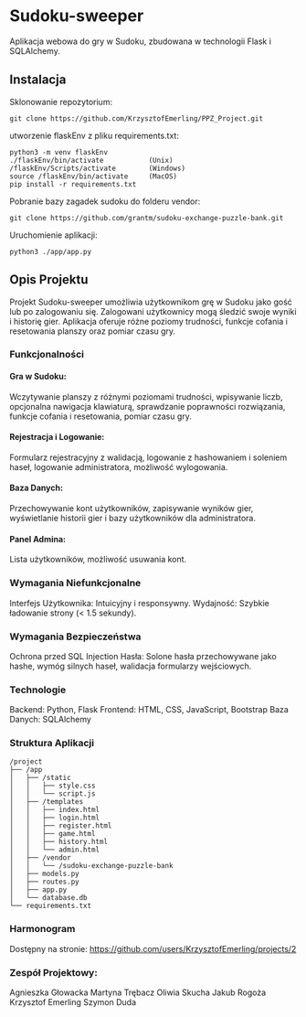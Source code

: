 # Sudoku-sweeper
Aplikacja webowa do gry w Sudoku, zbudowana w technologii Flask i SQLAlchemy.

## Instalacja
Sklonowanie repozytorium:
~~~
git clone https://github.com/KrzysztofEmerling/PPZ_Project.git
~~~

utworzenie flaskEnv z pliku requirements.txt:
~~~
python3 -m venv flaskEnv
./flaskEnv/bin/activate           (Unix)
/flaskEnv/Scripts/activate        (Windows)
source /flaskEnv/bin/activate     (MacOS)
pip install -r requirements.txt
~~~

Pobranie bazy zagadek sudoku do folderu vendor:
~~~
git clone https://github.com/grantm/sudoku-exchange-puzzle-bank.git
~~~

Uruchomienie aplikacji:
~~~
python3 ./app/app.py
~~~

## Opis Projektu
Projekt Sudoku-sweeper umożliwia użytkownikom grę w Sudoku jako gość lub po zalogowaniu się. Zalogowani użytkownicy mogą śledzić swoje wyniki i historię gier. Aplikacja oferuje różne poziomy trudności, funkcje cofania i resetowania planszy oraz pomiar czasu gry.

### Funkcjonalności
#### Gra w Sudoku:
Wczytywanie planszy z różnymi poziomami trudności, wpisywanie liczb, opcjonalna nawigacja klawiaturą, sprawdzanie poprawności rozwiązania, funkcje cofania i resetowania, pomiar czasu gry.

#### Rejestracja i Logowanie:
Formularz rejestracyjny z walidacją, logowanie z hashowaniem i soleniem haseł, logowanie administratora, możliwość wylogowania.
#### Baza Danych:
Przechowywanie kont użytkowników, zapisywanie wyników gier, wyświetlanie historii gier i bazy użytkowników dla administratora.
#### Panel Admina:
Lista użytkowników, możliwość usuwania kont.

### Wymagania Niefunkcjonalne
Interfejs Użytkownika: Intuicyjny i responsywny.
Wydajność: Szybkie ładowanie strony (< 1.5 sekundy).

### Wymagania Bezpieczeństwa
Ochrona przed SQL Injection
Hasła: Solone hasła przechowywane jako hashe, wymóg silnych haseł, walidacja formularzy wejściowych.

### Technologie
Backend: Python, Flask
Frontend: HTML, CSS, JavaScript, Bootstrap
Baza Danych: SQLAlchemy

### Struktura Aplikacji
~~~
/project 
├── /app
│   ├── /static
│   │   ├── style.css
│   │   └── script.js
│   ├── /templates
│   │   ├── index.html
│   │   ├── login.html
│   │   ├── register.html
│   │   ├── game.html
│   │   ├── history.html
│   │   └── admin.html
│   ├── /vendor
│   │   └── /sudoku-exchange-puzzle-bank
│   ├── models.py
│   ├── routes.py
│   ├── app.py
│   └── database.db
└── requirements.txt
~~~

### Harmonogram
Dostępny na stronie: https://github.com/users/KrzysztofEmerling/projects/2

### Zespół Projektowy:
Agnieszka Głowacka
Martyna Trębacz
Oliwia Skucha
Jakub Rogoża
Krzysztof Emerling
Szymon Duda
